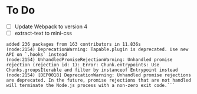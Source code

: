 # To Do

* [ ] Update Webpack to version 4
* [ ] extract-text to mini-css

```webpack-cli@2.0.14
added 236 packages from 163 contributors in 11.836s
(node:2154) DeprecationWarning: Tapable.plugin is deprecated. Use new API on `.hooks` instead
(node:2154) UnhandledPromiseRejectionWarning: Unhandled promise rejection (rejection id: 1): Error: Chunk.entrypoints: Use Chunks.groupsIterable and filter by instanceof Entrypoint instead
(node:2154) [DEP0018] DeprecationWarning: Unhandled promise rejections are deprecated. In the future, promise rejections that are not handled will terminate the Node.js process with a non-zero exit code.```

